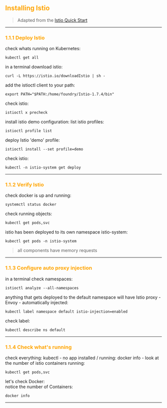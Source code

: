 ## <font color="orange"> Installing Istio </font>

> Adapted from the [Istio Quick Start](https://istio.io/docs/setup/kubernetes/quick-start/)

---

### <font color="orange"> 1.1.1 Deploy Istio </font>

check whats running on Kubernetes:
```
kubectl get all
```

in a terminal download istio: 
```
curl -L https://istio.io/downloadIstio | sh -
```
add the istioctl client to your path:
```
export PATH="$PATH:/home/foundry/Istio-1.7.4/bin"
```
check istio:
```
istioctl x precheck
```

install istio demo configuration:
list istio profiles:
```
istioctl profile list
```
deploy Istio 'demo' profile:
```
istioctl install --set profile=demo
```
check istio:
```
kubectl -n istio-system get deploy
```

---

### <font color="orange"> 1.1.2 Verify Istio </font>

check docker is up and running:
```
systemctl status docker
```

check running objects:
```
kubectl get pods,svc
```
istio has been deployed to its own namespace istio-system:
```
kubectl get pods -n istio-system
```
> all components have memory requests

---

### <font color="orange"> 1.1.3 Configure auto proxy injection </font>

in a terminal check namespaces:
```
istioctl analyze --all-namespaces
```
anything that gets deployed to the default namespace will have Istio proxy - Envoy - automatically injected: 
```
kubectl label namespace default istio-injection=enabled
```
check label:
```
kubectl describe ns default
```

---

### <font color="orange"> 1.1.4 Check what's running </font>

check everything:
kubectl - no app installed / running:
docker info - look at the number of istio containers running:
```
kubectl get pods,svc
```
let's check Docker:  
notice the number of Containers:
```
docker info
```

---